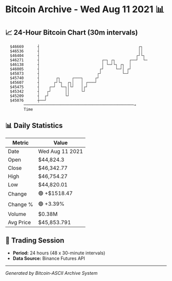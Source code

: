 # Bitcoin Archive - Wed Aug 11 2021 📊

## 📈 24-Hour Bitcoin Chart (30m intervals)

```
  $46669      ┤                                           ┌┐   
  $46536      ┤                                           ││   
  $46404      ┤                                          ┌┘└┐  
  $46271      ┤                           ┌─┐ ┌┐      ┌──┘  └─ 
  $46138      ┤                           │ └─┘└┐ ┌┐  │        
  $46005      ┤                          ┌┘     └─┘│ ┌┘        
  $45873      ┤                         ┌┘         └─┘         
  $45740      ┤       ┌┐     ┌───┐     ┌┘                      
  $45607      ┤      ┌┘└┐  ┌┐│   │ ┌───┘                       
  $45475      ┤    ┌─┘  └─┐│└┘   │┌┘                           
  $45342      ┤   ┌┘      ││     └┘                            
  $45209      ┤  ┌┘       └┘                                   
  $45076      ┼──┘                                             
        ────────────────────────────────────────────────→
        Time
```

## 📊 Daily Statistics

| Metric | Value |
|--------|-------|
| Date | Wed Aug 11 2021 |
| Open | $44,824.3 |
| Close | $46,342.77 |
| High | $46,754.27 |
| Low | $44,820.01 |
| Change | 🟢 +$1518.47 |
| Change % | 🟢 +3.39% |
| Volume | $0.38M |
| Avg Price | $45,853.791 |

## 📅 Trading Session

- **Period:** 24 hours (48 x 30-minute intervals)
- **Data Source:** Binance Futures API

---
*Generated by Bitcoin-ASCII Archive System*
